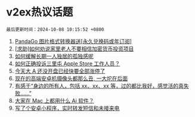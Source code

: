 # v2ex热议话题

`最后更新时间：2024-10-08 10:15:52 +0800`

1. [PandaGo 图片格式转换器送[永久兑换码或年订阅]](https://www.v2ex.com/t/1077985)
1. [[求助]如何劝说家里老人不要相信加密货币投资项目](https://www.v2ex.com/t/1078052)
1. [如何缓解长期一人独居的孤独感呢](https://www.v2ex.com/t/1078075)
1. [如何正确投诉三里屯 Apple Store 工作人员？](https://www.v2ex.com/t/1077997)
1. [今天大 A 还没开盘已经快要全部涨停了](https://www.v2ex.com/t/1078142)
1. [现在的高端安卓机摄像头都那么丑, 一大坨在后面](https://www.v2ex.com/t/1078022)
1. [有感于“身边的所有人，包括 xx、xx、xx 等，过的都比我好，感觉活的真失败……”](https://www.v2ex.com/t/1077981)
1. [大家在 Mac 上都用什么 Ai 软件？](https://www.v2ex.com/t/1077998)
1. [写了个安卓小程序，实时转发短信和未接来电](https://www.v2ex.com/t/1078071)

